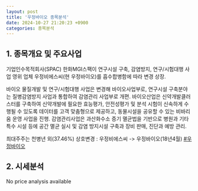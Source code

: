 ```yaml
---
layout: post
title: '우정바이오 종목분석'
date: 2024-10-27 21:20:23 +0900
categories: 종목분석
---
```


## 1. 종목개요 및 주요사업

기업인수목적회사(SPAC) 한화MGI스팩이 연구시설 구축, 감염방지, 연구/시험대행 사업 영위 업체 우정비에스씨(현 우정바이오)를 흡수합병함에 따라 변경 상장. 

바이오 물질개발 및 연구/시험대행 사업은 변경해 바이오사업부로, 연구시설 구축분야는 질병감염방지 사업과 통합하여 감염관리 사업부로 개편. 바이오산업은 신약개발클러스터를 구축하여 신약개발에 필요한 효능평가, 안전성평가 및 분석 시험이 신속하게 수행될 수 있도록 데이터를 고객 맞춤형으로 제공하고, 동물시설을 공유할 수 있는 비바리움 운영 사업을 진행. 감염관리사업은 과산화수소 증기 멸균법을 기반으로 병원과 기타 특수 시설 등에 공간 멸균 실시 및 감염 방지시설 구축과 장비 판매, 진단과 예방 관리.

최대주주는 천병년 외(37.46%) 상호변경 : 우정비에스씨 -> 우정바이오(18년4월)
[#우정바이오](#)

## 2. 시세분석

No price analysis available
